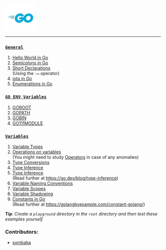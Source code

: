 <img src="assets\images\go-logo-blue-2.png">
<hr>

### [`General`](./general-conventions/)
1. [Hello World in Go](./general/hello-world.md)
2. [Semicolons in Go](./general-conventions/semicolons.md)
3. [Short Declarations](./general/short-declarations.md)<br>
(Using the `:=` operator)
4. [iota in Go](./general/iota.go)
5. [Enumerations in Go](./general/enums.md)

### [`GO ENV Variables`](./goenv/)
1. [GOROOT](./goenv/GOROOT.md)
2. [GOPATH](./goenv/GOPATH.md)
3. [GOBIN](./goenv/GOBIN.md)
4. [GO111MODULE](./goenv/GO111MODULE.md)

### [`Variables`](./variables/)
1. [Variable Types](./variables/variable-types.go)
2. [Operations on variables](./variables/operations.go)<br>
(You might need to study [Operators](./operators/) in case of any anomalies)
3. [Type Conversions](./variables/type-conversions.go)
4. [Type Inference](./variables/type-inference.go)
4. [Type Inference](./variables/type-inference.go)<br>
(Read further at https://go.dev/blog/type-inference)
6. [Variable Naming Conventions](./variables/variable-naming-conventions.go)
7. [Variable Scopes](./variables/variable-scopes.go)
8. [Variable Shadowing](./variables/shadowing-variables.go)
9. [Constants in Go](./variables/constants.go)<br>
(Read further at https://golangbyexample.com/constant-golang/)


  

__Tip__: _Create a `playground` directory in the `root` directory and then test these examples yourself._
### Contributors:
- [sxmbaka](https://github.com/sxmbaka)